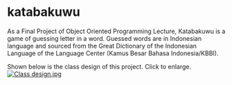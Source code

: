 # katabakuwu
As a Final Project of Object Oriented Programming Lecture, Katabakuwu is a game of guessing letter in a word. Guessed words are in Indonesian language and sourced from the Great Dictionary of the Indonesian Language of the Language Center (Kamus Besar Bahasa Indonesia/KBBI).

Shown below is the class design of this project. Click to enlarge.
<a href="https://iili.io/fd9oQI.jpg"><img src="https://iili.io/fd9oQI.md.jpg" alt="Class design.jpg" border="0"></a>
